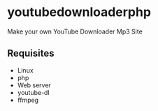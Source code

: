 # youtubedownloaderphp
Make your own YouTube Downloader Mp3 Site

## Requisites
* Linux
* php
* Web server
* youtube-dl
* ffmpeg
